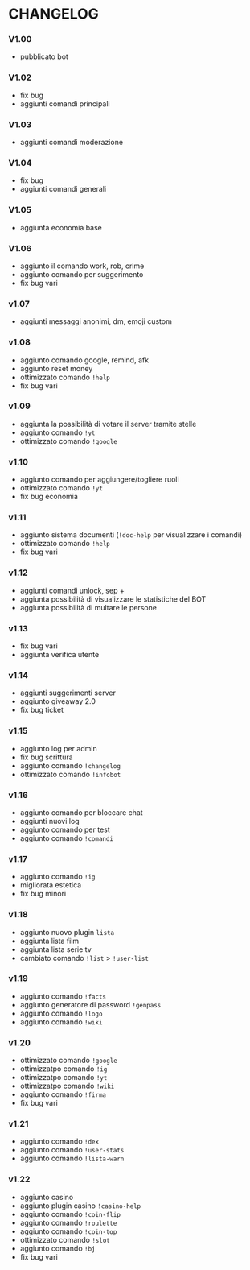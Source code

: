 # CHANGELOG

### __**V1.00**__
- pubblicato bot

### __**V1.02**__
- fix bug 
- aggiunti comandi principali

### __**V1.03**__
- aggiunti comandi moderazione

### __**V1.04**__
- fix bug
- aggiunti comandi generali

### __**V1.05**__
- aggiunta economia base

### __**V1.06**__
- aggiunto il comando work, rob, crime
- aggiunto comando per suggerimento 
- fix bug vari

### __**v1.07**__
- aggiunti messaggi anonimi, dm, emoji custom

### __**v1.08**__
- aggiunto comando google, remind, afk
- aggiunto reset money
- ottimizzato comando `!help`
- fix bug vari

### __**v1.09**__
- aggiunta la possibilità di votare il server tramite stelle
- aggiunto comando `!yt`
- ottimizzato comando `!google`

### __**v1.10**__
- aggiunto comando per aggiungere/togliere ruoli
- ottimizzato comando `!yt`
- fix bug economia

### __**v1.11**__ 
- aggiunto sistema documenti (`!doc-help` per visualizzare i comandi)
- ottimizzato comando `!help`
- fix bug vari

### __**v1.12**__
- aggiunti comandi unlock, sep +
- aggiunta possibilità di visualizzare le statistiche del BOT
- aggiunta possibilità di multare le persone

### __**v1.13**__
- fix bug vari
- aggiunta verifica utente

### __**v1.14**__
- aggiunti suggerimenti server
- aggiunto giveaway 2.0
- fix bug ticket

### __**v1.15**__
- aggiunto log per admin
- fix bug scrittura
- aggiunto comando `!changelog`
- ottimizzato comando `!infobot`


### __**v1.16**__
- aggiunto comando per bloccare chat
- aggiunti nuovi log 
- aggiunto comando per test
- aggiunto comando `!comandi`

### __**v1.17**__
- aggiunto comando `!ig`
- migliorata estetica 
- fix bug minori


### __**v1.18**__
- aggiunto nuovo plugin `lista`
- aggiunta lista film
- aggiunta lista serie tv
- cambiato comando `!list` > `!user-list`


### __**v1.19**__ 
- aggiunto comando `!facts`
- aggiunto generatore di password `!genpass`
- aggiunto comando `!logo` 
- aggiunto comando `!wiki`


### __**v1.20**__
- ottimizzato comando `!google`
- ottimizzatpo comando `!ig`
- ottimizzatpo comando `!yt`
- ottimizzatpo comando `!wiki`
- aggiunto comando `!firma`
- fix bug vari


### __**v1.21**__ 
- aggiunto comando `!dex`
- aggiunto comando `!user-stats`
- aggiunto comando `!lista-warn`


### __**v1.22**__ 
- aggiunto casino
- aggiunto plugin casino `!casino-help`
- aggiunto comando `!coin-flip`
- aggiunto comando `!roulette`
- aggiunto comando `!coin-top`
- ottimizzato comando `!slot`
- aggiunto comando `!bj`
- fix bug vari
